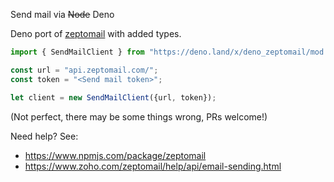 Send mail via ~~Node~~ Deno

Deno port of [zeptomail](https://www.npmjs.com/package/zeptomail) with added types.

```ts
import { SendMailClient } from "https://deno.land/x/deno_zeptomail/mod.ts";

const url = "api.zeptomail.com/";
const token = "<Send mail token>";

let client = new SendMailClient({url, token});
```

(Not perfect, there may be some things wrong, PRs welcome!)

Need help? See:
- https://www.npmjs.com/package/zeptomail
- https://www.zoho.com/zeptomail/help/api/email-sending.html